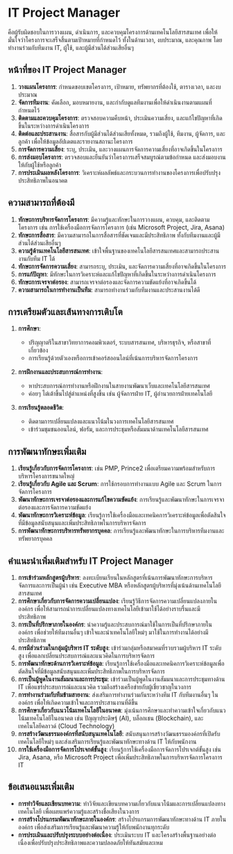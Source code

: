# IT Project Manager
คือผู้รับผิดชอบในการวางแผน, ดำเนินการ, และควบคุมโครงการด้านเทคโนโลยีสารสนเทศ เพื่อให้มั่นใจว่าโครงการจะเสร็จสิ้นตามเป้าหมายที่กำหนดไว้ ทั้งในด้านเวลา, งบประมาณ, และคุณภาพ โดยทำงานร่วมกับทีมงาน IT, ผู้ใช้, และผู้มีส่วนได้ส่วนเสียอื่นๆ

## หน้าที่ของ IT Project Manager

1. **วางแผนโครงการ**: กำหนดขอบเขตโครงการ, เป้าหมาย, ทรัพยากรที่ต้องใช้, ตารางเวลา, และงบประมาณ
2. **จัดการทีมงาน**: คัดเลือก, มอบหมายงาน, และกำกับดูแลทีมงานเพื่อให้ดำเนินงานตามแผนที่กำหนดไว้
3. **ติดตามและควบคุมโครงการ**: ตรวจสอบความคืบหน้า, ประเมินความเสี่ยง, และแก้ไขปัญหาที่เกิดขึ้นในระหว่างการดำเนินโครงการ
4. **ติดต่อและประสานงาน**: สื่อสารกับผู้มีส่วนได้ส่วนเสียทั้งหมด, รวมถึงผู้ใช้, ทีมงาน, ผู้จัดการ, และลูกค้า เพื่อให้ข้อมูลอัปเดตและรายงานสถานะโครงการ
5. **การจัดการความเสี่ยง**: ระบุ, ประเมิน, และวางแผนการจัดการความเสี่ยงที่อาจเกิดขึ้นในโครงการ
6. **การส่งมอบโครงการ**: ตรวจสอบและยืนยันว่าโครงการเสร็จสมบูรณ์ตามข้อกำหนด และส่งมอบงานให้กับผู้ใช้หรือลูกค้า
7. **การประเมินผลหลังโครงการ**: วิเคราะห์ผลลัพธ์และกระบวนการทำงานของโครงการเพื่อปรับปรุงประสิทธิภาพในอนาคต

## ความสามารถที่ต้องมี

1. **ทักษะการบริหารจัดการโครงการ**: มีความรู้และทักษะในการวางแผน, ควบคุม, และติดตามโครงการ เช่น การใช้เครื่องมือการจัดการโครงการ (เช่น Microsoft Project, Jira, Asana)
2. **ทักษะการสื่อสาร**: มีความสามารถในการสื่อสารที่ชัดเจนและมีประสิทธิภาพ ทั้งกับทีมงานและผู้มีส่วนได้ส่วนเสียอื่นๆ
3. **ความรู้ด้านเทคโนโลยีสารสนเทศ**: เข้าใจพื้นฐานของเทคโนโลยีสารสนเทศและสามารถประสานงานกับทีม IT ได้
4. **ทักษะการจัดการความเสี่ยง**: สามารถระบุ, ประเมิน, และจัดการความเสี่ยงที่อาจเกิดขึ้นในโครงการ
5. **การแก้ปัญหา**: มีทักษะในการวิเคราะห์และแก้ไขปัญหาที่เกิดขึ้นในระหว่างการดำเนินโครงการ
6. **ทักษะการเจรจาต่อรอง**: สามารถเจรจาต่อรองและจัดการความขัดแย้งที่อาจเกิดขึ้นได้
7. **ความสามารถในการทำงานเป็นทีม**: สามารถทำงานร่วมกับทีมงานและประสานงานได้ดี

## การเตรียมตัวและเส้นทางการเติบโต

1. **การศึกษา**:
    - ปริญญาตรีในสาขาวิทยาการคอมพิวเตอร์, ระบบสารสนเทศ, บริหารธุรกิจ, หรือสาขาที่เกี่ยวข้อง
    - การเรียนรู้ด้วยตัวเองหรือการเข้าคอร์สออนไลน์ที่เน้นการบริหารจัดการโครงการ

2. **การฝึกงานและประสบการณ์การทำงาน**:
    - หาประสบการณ์การทำงานหรือฝึกงานในสายงานพัฒนาเว็บและเทคโนโลยีสารสนเทศ
    - ค่อยๆ ไต่เต้าขึ้นไปสู่ตำแหน่งที่สูงขึ้น เช่น ผู้จัดการฝ่าย IT, ผู้อำนวยการฝ่ายเทคโนโลยี

3. **การเรียนรู้ตลอดชีวิต**:
    - ติดตามการเปลี่ยนแปลงและแนวโน้มในวงการเทคโนโลยีสารสนเทศ
    - เข้าร่วมชุมชนออนไลน์, ฟอรัม, และการประชุมหรือสัมมนาด้านเทคโนโลยีสารสนเทศ

## การพัฒนาทักษะเพิ่มเติม

1. **เรียนรู้เกี่ยวกับการจัดการโครงการ**: เช่น PMP, Prince2 เพื่อเตรียมความพร้อมสำหรับการบริหารโครงการขนาดใหญ่
2. **เรียนรู้เกี่ยวกับ Agile และ Scrum**: การใช้กรอบการทำงานแบบ Agile และ Scrum ในการจัดการโครงการ
3. **พัฒนาทักษะการเจรจาต่อรองและการแก้ไขความขัดแย้ง**: การเรียนรู้และพัฒนาทักษะในการเจรจาต่อรองและการจัดการความขัดแย้ง
4. **พัฒนาทักษะการวิเคราะห์ข้อมูล**: เรียนรู้การใช้เครื่องมือและเทคนิคการวิเคราะห์ข้อมูลเพื่อตัดสินใจที่มีข้อมูลสนับสนุนและเพิ่มประสิทธิภาพในการบริหารจัดการ
5. **การพัฒนาทักษะการบริหารทรัพยากรบุคคล**: การเรียนรู้และพัฒนาทักษะในการบริหารทีมงานและทรัพยากรบุคคล

## คำแนะนำเพิ่มเติมสำหรับ IT Project Manager

1. **การเข้าร่วมหลักสูตรผู้บริหาร**: ลงทะเบียนเรียนในหลักสูตรที่เน้นการพัฒนาทักษะการบริหารจัดการและการเป็นผู้นำ เช่น Executive MBA หรือหลักสูตรผู้บริหารที่มุ่งเน้นด้านเทคโนโลยีสารสนเทศ
2. **การศึกษาเกี่ยวกับการจัดการความเปลี่ยนแปลง**: เรียนรู้วิธีการจัดการความเปลี่ยนแปลงภายในองค์กร เพื่อให้สามารถนำการเปลี่ยนแปลงทางเทคโนโลยีเข้ามาใช้ได้อย่างราบรื่นและมีประสิทธิภาพ
3. **การเป็นที่ปรึกษาภายในองค์กร**: นำความรู้และประสบการณ์มาใช้ในการเป็นที่ปรึกษาภายในองค์กร เพื่อช่วยให้ทีมงานอื่นๆ เข้าใจและนำเทคโนโลยีใหม่ๆ มาใช้ในการทำงานได้อย่างมีประสิทธิภาพ
4. **การมีส่วนร่วมในกลุ่มผู้บริหาร IT ระดับสูง**: เข้าร่วมกลุ่มหรือสมาคมที่รวบรวมผู้บริหาร IT ระดับสูง เพื่อแลกเปลี่ยนประสบการณ์และแนวคิดในการบริหารจัดการ
5. **การพัฒนาทักษะด้านการวิเคราะห์ข้อมูล**: เรียนรู้การใช้เครื่องมือและเทคนิคการวิเคราะห์ข้อมูลเพื่อตัดสินใจที่มีข้อมูลสนับสนุนและเพิ่มประสิทธิภาพในการบริหารจัดการ
6. **การเป็นผู้พูดในงานสัมมนาและการประชุม**: เข้าร่วมเป็นผู้พูดในงานสัมมนาและการประชุมทางด้าน IT เพื่อแชร์ประสบการณ์และแนวคิด รวมถึงสร้างเครือข่ายกับผู้เชี่ยวชาญในวงการ
7. **การทำงานร่วมกับทีมข้ามสายงาน**: ส่งเสริมการทำงานร่วมกันระหว่างทีม IT กับทีมงานอื่นๆ ในองค์กร เพื่อให้เกิดความเข้าใจและการประสานงานที่ดีขึ้น
8. **การศึกษาเกี่ยวกับแนวโน้มเทคโนโลยีในอนาคต**: มุ่งเน้นการศึกษาและทำความเข้าใจเกี่ยวกับแนวโน้มเทคโนโลยีในอนาคต เช่น ปัญญาประดิษฐ์ (AI), บล็อกเชน (Blockchain), และเทคโนโลยีคลาวด์ (Cloud Technology)
9. **การสร้างวัฒนธรรมองค์กรที่สนับสนุนเทคโนโลยี**: สนับสนุนการสร้างวัฒนธรรมองค์กรที่เปิดรับเทคโนโลยีใหม่ๆ และส่งเสริมการเรียนรู้และพัฒนาทักษะทางด้าน IT ให้กับพนักงาน
10. **การใช้เครื่องมือการจัดการโปรเจกต์ขั้นสูง**: เรียนรู้การใช้เครื่องมือการจัดการโปรเจกต์ขั้นสูง เช่น Jira, Asana, หรือ Microsoft Project เพื่อเพิ่มประสิทธิภาพในการบริหารจัดการโครงการ IT

## ข้อเสนอแนะเพิ่มเติม

- **การทำวิจัยและเขียนบทความ**: ทำวิจัยและเขียนบทความเกี่ยวกับแนวโน้มและการเปลี่ยนแปลงทางเทคโนโลยี เพื่อเผยแพร่ความรู้และสร้างชื่อเสียงในวงการ
- **การสร้างโปรแกรมพัฒนาทักษะภายในองค์กร**: สร้างโปรแกรมการพัฒนาทักษะทางด้าน IT ภายในองค์กร เพื่อส่งเสริมการเรียนรู้และพัฒนาความรู้ให้กับพนักงานทุกระดับ
- **การประเมินและปรับปรุงระบบอย่างต่อเนื่อง**: ประเมินระบบ IT และโครงสร้างพื้นฐานอย่างต่อเนื่องเพื่อปรับปรุงประสิทธิภาพและความปลอดภัยให้ทันสมัยและเหม